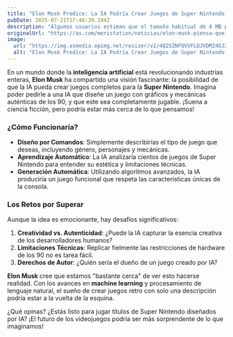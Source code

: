 ```yaml
---
title: "Elon Musk Predice: La IA Podría Crear Juegos de Super Nintendo en un Futuro Cercano"
pubDate: 2025-07-21T17:48:39.194Z
description: "Algunos usuarios estiman que el tamaño habitual de 4 MB para los títulos de SNES los convierte en un objetivo factible para los LLS"
originalUrl: "https://as.com/meristation/noticias/elon-musk-piensa-que-estamos-bastante-cerca-de-ver-a-la-ia-crear-juegos-de-super-nintendo-n/"
image:
  url: "https://img.asmedia.epimg.net/resizer/v2/4Q25ZNFQVVFLDJVDMZ4OJZUAAI.jpg?auth=a249545e88ce36155e443fdda0cabaf74d08c3972a7424161934078d4221cde7&width=1472&height=828&smart=true"
  alt: "Elon Musk Predice: La IA Podría Crear Juegos de Super Nintendo en un Futuro Cercano"
---
```


En un mundo donde la **inteligencia artificial** está revolucionando industrias enteras, **Elon Musk** ha compartido una visión fascinante: la posibilidad de que la IA pueda crear juegos completos para la **Super Nintendo**. Imagina poder pedirle a una IA que diseñe un juego con gráficos y mecánicas auténticas de los 90, y que este sea completamente jugable. ¡Suena a ciencia ficción, pero podría estar más cerca de lo que pensamos!

### ¿Cómo Funcionaría?

- **Diseño por Comandos**: Simplemente describirías el tipo de juego que deseas, incluyendo género, personajes y mecánicas.
- **Aprendizaje Automático**: La IA analizaría cientos de juegos de Super Nintendo para entender su estética y limitaciones técnicas.
- **Generación Automática**: Utilizando algoritmos avanzados, la IA produciría un juego funcional que respeta las características únicas de la consola.

### Los Retos por Superar

Aunque la idea es emocionante, hay desafíos significativos:

1. **Creatividad vs. Autenticidad**: ¿Puede la IA capturar la esencia creativa de los desarrolladores humanos?
2. **Limitaciones Técnicas**: Replicar fielmente las restricciones de hardware de los 90 no es tarea fácil.
3. **Derechos de Autor**: ¿Quién sería el dueño de un juego creado por IA?

**Elon Musk** cree que estamos "bastante cerca" de ver esto hacerse realidad. Con los avances en **machine learning** y procesamiento de lenguaje natural, el sueño de crear juegos retro con solo una descripción podría estar a la vuelta de la esquina.

¿Qué opinas? ¿Estás listo para jugar títulos de Super Nintendo diseñados por IA? ¡El futuro de los videojuegos podría ser más sorprendente de lo que imaginamos!